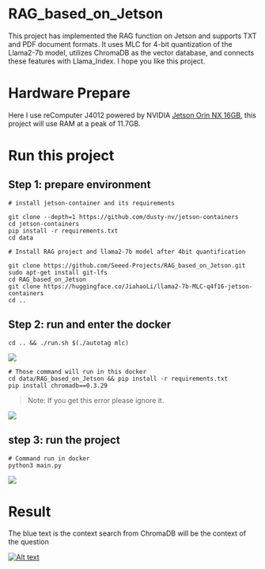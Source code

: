 # RAG_based_on_Jetson
This project has implemented the RAG function on Jetson and supports TXT and PDF document formats. It uses MLC for 4-bit quantization of the Llama2-7b model, utilizes ChromaDB as the vector database, and connects these features with Llama_Index. I hope you like this project.

# Hardware Prepare
Here I use reComputer J4012 powered by NVIDIA [Jetson Orin NX 16GB]([https://www.seeedstudio.com/reComputer-J4012-w-o-power-adapter-p-5628.html](https://www.seeedstudio.com/reComputer-J4012-p-5586.html)), this project will use RAM at a peak of 11.7GB.

# Run this project
## Step 1: prepare environment

```
# install jetson-container and its requirements

git clone --depth=1 https://github.com/dusty-nv/jetson-containers
cd jetson-containers 
pip install -r requirements.txt 
cd data
```

```
# Install RAG project and llama2-7b model after 4bit quantification

git clone https://github.com/Seeed-Projects/RAG_based_on_Jetson.git 
sudo apt-get install git-lfs
cd RAG_based_on_Jetson
git clone https://huggingface.co/JiahaoLi/llama2-7b-MLC-q4f16-jetson-containers 
cd ..
```

## Step 2: run and enter the docker 

```cd .. && ./run.sh $(./autotag mlc) ```

![](./source/enter_docker.png)
```
# Those command will run in this docker 
cd data/RAG_based_on_Jetson && pip install -r requirements.txt
pip install chromadb==0.3.29
```

>Note: If you get this error please ignore it.

![](./source/error.png)

## step 3: run the project

```
# Command run in docker 
python3 main.py
```
![](./source/RAG.png)

# Result 
The blue text is the context search from ChromaDB will be the context of the question

[![Alt text](https://img.youtube.com/vi/k9qjws10oMA/0.jpg)](https://youtu.be/k9qjws10oMA)

